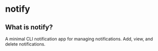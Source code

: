 notify
======

What is notify?
---------------
A minimal CLI notification app for managing notifications. Add, view, and delete notifications.
